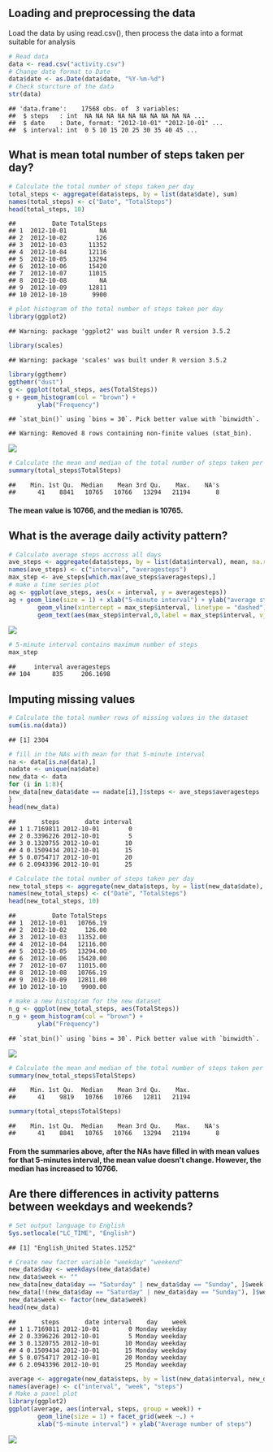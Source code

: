 Loading and preprocessing the data
----------------------------------

Load the data by using read.csv(), then process the data into a format suitable for analysis

``` r
# Read data
data <- read.csv("activity.csv")
# Change date format to Date
data$date <- as.Date(data$date, "%Y-%m-%d")
# Check sturcture of the data
str(data)
```

    ## 'data.frame':    17568 obs. of  3 variables:
    ##  $ steps   : int  NA NA NA NA NA NA NA NA NA NA ...
    ##  $ date    : Date, format: "2012-10-01" "2012-10-01" ...
    ##  $ interval: int  0 5 10 15 20 25 30 35 40 45 ...

What is mean total number of steps taken per day?
-------------------------------------------------

``` r
# Calculate the total number of steps taken per day
total_steps <- aggregate(data$steps, by = list(data$date), sum)
names(total_steps) <- c("Date", "TotalSteps")
head(total_steps, 10)
```

    ##          Date TotalSteps
    ## 1  2012-10-01         NA
    ## 2  2012-10-02        126
    ## 3  2012-10-03      11352
    ## 4  2012-10-04      12116
    ## 5  2012-10-05      13294
    ## 6  2012-10-06      15420
    ## 7  2012-10-07      11015
    ## 8  2012-10-08         NA
    ## 9  2012-10-09      12811
    ## 10 2012-10-10       9900

``` r
# plot histogram of the total number of steps taken per day
library(ggplot2)
```

    ## Warning: package 'ggplot2' was built under R version 3.5.2

``` r
library(scales)
```

    ## Warning: package 'scales' was built under R version 3.5.2

``` r
library(ggthemr)
ggthemr("dust")
g <- ggplot(total_steps, aes(TotalSteps))
g + geom_histogram(col = "brown") +
        ylab("Frequency")
```

    ## `stat_bin()` using `bins = 30`. Pick better value with `binwidth`.

    ## Warning: Removed 8 rows containing non-finite values (stat_bin).

![](CourseProject1_files/figure-markdown_github/unnamed-chunk-2-1.png)

``` r
# Calculate the mean and median of the total number of steps taken per day
summary(total_steps$TotalSteps)
```

    ##    Min. 1st Qu.  Median    Mean 3rd Qu.    Max.    NA's 
    ##      41    8841   10765   10766   13294   21194       8

#### The mean value is 10766, and the median is 10765.

What is the average daily activity pattern?
-------------------------------------------

``` r
# Calculate average steps accross all days
ave_steps <- aggregate(data$steps, by = list(data$interval), mean, na.rm = TRUE)
names(ave_steps) <- c("interval", "averagesteps")
max_step <- ave_steps[which.max(ave_steps$averagesteps),]
# make a time series plot
ag <- ggplot(ave_steps, aes(x = interval, y = averagesteps))
ag + geom_line(size = 1) + xlab("5-minute interval") + ylab("average steps across all days") +
        geom_vline(xintercept = max_step$interval, linetype = "dashed") +
        geom_text(aes(max_step$interval,0,label = max_step$interval, vjust = -1))
```

![](CourseProject1_files/figure-markdown_github/unnamed-chunk-3-1.png)

``` r
# 5-minute interval contains maximum number of steps
max_step
```

    ##     interval averagesteps
    ## 104      835     206.1698

Imputing missing values
-----------------------

``` r
# Calculate the total number rows of missing values in the dataset
sum(is.na(data))
```

    ## [1] 2304

``` r
# fill in the NAs with mean for that 5-minute interval
na <- data[is.na(data),]
nadate <- unique(na$date)
new_data <- data
for (i in 1:8){
new_data[new_data$date == nadate[i],]$steps <- ave_steps$averagesteps
}
head(new_data)
```

    ##       steps       date interval
    ## 1 1.7169811 2012-10-01        0
    ## 2 0.3396226 2012-10-01        5
    ## 3 0.1320755 2012-10-01       10
    ## 4 0.1509434 2012-10-01       15
    ## 5 0.0754717 2012-10-01       20
    ## 6 2.0943396 2012-10-01       25

``` r
# Calculate the total number of steps taken per day
new_total_steps <- aggregate(new_data$steps, by = list(new_data$date), sum)
names(new_total_steps) <- c("Date", "TotalSteps")
head(new_total_steps, 10)
```

    ##          Date TotalSteps
    ## 1  2012-10-01   10766.19
    ## 2  2012-10-02     126.00
    ## 3  2012-10-03   11352.00
    ## 4  2012-10-04   12116.00
    ## 5  2012-10-05   13294.00
    ## 6  2012-10-06   15420.00
    ## 7  2012-10-07   11015.00
    ## 8  2012-10-08   10766.19
    ## 9  2012-10-09   12811.00
    ## 10 2012-10-10    9900.00

``` r
# make a new histogram for the new dataset
n_g <- ggplot(new_total_steps, aes(TotalSteps))
n_g + geom_histogram(col = "brown") +
        ylab("Frequency")
```

    ## `stat_bin()` using `bins = 30`. Pick better value with `binwidth`.

![](CourseProject1_files/figure-markdown_github/unnamed-chunk-4-1.png)

``` r
# Calculate the mean and median of the total number of steps taken per day
summary(new_total_steps$TotalSteps)
```

    ##    Min. 1st Qu.  Median    Mean 3rd Qu.    Max. 
    ##      41    9819   10766   10766   12811   21194

``` r
summary(total_steps$TotalSteps)
```

    ##    Min. 1st Qu.  Median    Mean 3rd Qu.    Max.    NA's 
    ##      41    8841   10765   10766   13294   21194       8

#### From the summaries above, after the NAs have filled in with mean values for that 5-minutes interval, the mean value doesn't change. However, the median has increased to 10766.

Are there differences in activity patterns between weekdays and weekends?
-------------------------------------------------------------------------

``` r
# Set output language to English
Sys.setlocale("LC_TIME", "English")
```

    ## [1] "English_United States.1252"

``` r
# Create new factor variable "weekday" "weekend"
new_data$day <- weekdays(new_data$date)
new_data$week <- ""
new_data[new_data$day == "Saturday" | new_data$day == "Sunday", ]$week <- "weekend"
new_data[!(new_data$day == "Saturday" | new_data$day == "Sunday"), ]$week <- "weekday"
new_data$week <- factor(new_data$week)
head(new_data)
```

    ##       steps       date interval    day    week
    ## 1 1.7169811 2012-10-01        0 Monday weekday
    ## 2 0.3396226 2012-10-01        5 Monday weekday
    ## 3 0.1320755 2012-10-01       10 Monday weekday
    ## 4 0.1509434 2012-10-01       15 Monday weekday
    ## 5 0.0754717 2012-10-01       20 Monday weekday
    ## 6 2.0943396 2012-10-01       25 Monday weekday

``` r
average <- aggregate(new_data$steps, by = list(new_data$interval, new_data$week), mean)
names(average) <- c("interval", "week", "steps")
# Make a panel plot
library(ggplot2)
ggplot(average, aes(interval, steps, group = week)) +
        geom_line(size = 1) + facet_grid(week ~.) + 
        xlab("5-minute interval") + ylab("Average number of steps")
```

![](CourseProject1_files/figure-markdown_github/unnamed-chunk-5-1.png)
